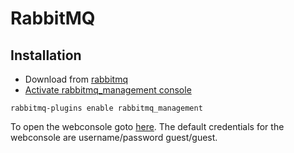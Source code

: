 # RabbitMQ

## Installation
* Download from [rabbitmq](http://www.rabbitmq.com/releases/rabbitmq-server/v3.6.6/rabbitmq-server-generic-unix-3.6.6.tar.xz)
* [Activate rabbitmq_management console](http://www.rabbitmq.com/management.html)
```
rabbitmq-plugins enable rabbitmq_management
```
To open the webconsole goto [here](http://localhost:15672/). The default credentials for the webconsole are username/password guest/guest.
